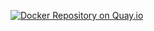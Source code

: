 [![Docker Repository on Quay.io](https://quay.io/repository/lsqio/example-app/status "Docker Repository on Quay.io")](https://quay.io/repository/lsqio/example-app)

